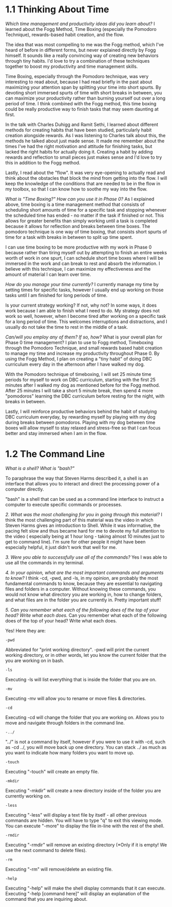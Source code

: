 # 1.1 Thinking About Time

*Which time management and productivity ideas did you learn about?*
I learned about the Fogg Method, Time Boxing (especially the Pomodoro Technique), rewards-based habit creation, and the flow.

The idea that was most compelling to me was the Fogg method, which I've heard of before in different forms, but never explained directly by Fogg himself. It sounds like a really convincing way of creating new behaviors through tiny habits. I'd love to try a combination of these techniques together to boost my productivity and time management skills.

Time Boxing, especially through the Pomodoro technique, was very interesting to read about, because I had read briefly in the past about maximizing your attention span by splitting your time into short spurts. By devoting short immersed spurts of time with short breaks in between, you can maximize your productivity rather than burning yourself out over a long period of time. I think combined with the Fogg method, this time boxing could be really productive way to finish tasks that may seem daunting at first.

In the talk with Charles Duhigg and Ramit Sethi, I learned about different methods for creating habits that have been studied, particularly habit creation alongside rewards. As I was listening to Charles talk about this, the methods he talked about just made sense. It made me remember about the times I've had the right motivation and attitude for finishing tasks, but lacked the right habits for actually doing it. Creating a habit by adding rewards and reflection to small pieces just makes sense and I'd love to try this in addition to the Fogg method.

Lastly, I read about the "flow". It was very eye-opening to actually read and think about the obstacles that block the mind from getting into the flow. I will keep the knowledge of the conditions that are needed to be in the flow in my toolbox, so that I can know how to soothe my way into the flow.

*What is "Time Boxing?" How can you use it in Phase 0?*
As I explained above, time boxing is a time management method that consists of scheduling short amounts of time for a specific task and stopping whenever the scheduled time has ended - no matter if the task if finished or not. This allows for greater benefits than simply working until a task is completed because it allows for reflection and breaks between time boxes. The pomodoro technique is one way of time boxing, that consists short spurts of time for a task with breaks in between to split up time spent. 

I can use time boxing to be more productive with my work in Phase 0 because rather than tiring myself out by attempting to finish an entire weeks worth of work in one spurt, I can schedule short time boxes where I will be immersed in the work and can break to rest and absorb the information. I believe with this technique, I can maximize my effectiveness and the amount of material I can learn over time.

*How do you manage your time currently?*
I currently manage my time by setting times for specific tasks, however I usually end up working on those tasks until I am finished for long periods of time.

Is your current strategy working? If not, why not?
In some ways, it does work because I am able to finish what I need to do. My strategy does not work so well, however, when I become tired after working on a specific task for a long period of time. This welcomes interruptions and distractions, and I usually do not take the time to rest in the middle of a task.

*Can/will you employ any of them? If so, how?*
What is your overall plan for Phase 0 time management?
I plan to use to Fogg method, Timeboxing through the Pomodoro Technique, and small rewards based habit creation to manage my time and increase my productivity throughout Phase 0. By using the Fogg Method, I plan on creating a "tiny habit" of doing DBC curriculum every day in the afternoon after I have walked my dog. 

With the Pomodoro technique of timeboxing, I will set 25 minute time periods for myself to work on DBC curriculum, starting with the first 25 minutes after I walked my dog as mentioned before for the Fogg method. After 25 minutes I will take a short 5 minute break, then spend 4 more "pomodoros" learning the DBC curriculum before resting for the night, with breaks in between.

Lastly, I will reinforce productive behaviors behind the habit of studying DBC curriculum everyday, by rewarding myself by playing with my dog during breaks between pomodoros. Playing with my dog between time boxes will allow myself to stay relaxed and stress-free so that I can focus better and stay immersed when I am in the flow.

# 1.2 The Command Line

*What is a shell? What is "bash?"*

To paraphrase the way that Steven Harms described it, a shell is an interface that allows you to interact and direct the processing power of a computer directly. 

"bash" is a shell that can be used as a command line interface to instruct a computer to execute specific commands or processes.

*2. What was the most challenging for you in going through this material?* 
I think the most challenging part of this material was the video in which Steven Harms gives an introduction to Shell. While it was informative, the pacing felt slow and thus became hard for me to devote my full attention to the video ( especially being at 1 hour long - taking almost 10 minutes just to get to command line). I'm sure for other people it might have been especially helpful, it just didn't work that well for me.

*3. Were you able to successfully use all of the commands?* 
Yes I was able to use all the commands in my terminal.

*4. In your opinion, what are the most important commands and arguments to know?* 
I think -cd, -pwd, and -ls, in my opinion, are probably the most fundamental commands to know, because they are essential to navigating files and folders in a computer. Without knowing these commands, you would not know what directory you are working in, how to change folders, and what files are in the folder you are currently in. Pretty important stuff!

*5. Can you remember what each of the following does of the top of your head? Write what each does.*
Can you remember what each of the following does of the top of your head? Write what each does.

Yes! Here they are:

`-pwd`

Abbreviated for "print working directory". -pwd will print the current working directory, or in other words, let you know the current folder that the you are working on in bash.

`-ls`

Executing -ls will list everything that is inside the folder that you are on.

`-mv`

Executing -mv will allow you to rename or move files & directories.

`-cd`

Executing -cd will change the folder that you are working on. Allows you to move and navigate through folders in the command line.

`-../`

"../" is not a command by itself, however if you were to use it with -cd, such as -cd ../, you will move back up one directory. You can stack ../ as much as you want to indicate how many folders you want to move up.

`-touch`

Executing "-touch" will create an empty file.

`-mkdir`

Executing "-mkdir" will create a new directory inside of the folder you are currently working on.

`-less`

Executing "-less" will display a text file by itself - all other previous commands are hidden. You will have to type "q" to exit this viewing mode. You can execute "-more" to display the file in-line with the rest of the shell.

`-rmdir`

Executing "-rmdir" will remove an existing directory (*Only if it is empty! We use the next command to delete files).

`-rm`

Executing "-rm" will remove/delete an existing file.

`-help`

Executing "-help" will make the shell display commands that it can execute. Executing "-help [command here]" will display an explanation of the command that you are inquiring about.

